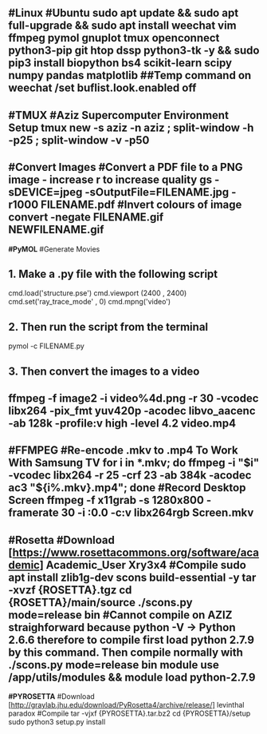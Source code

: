 **#Linux**
#Ubuntu
sudo apt update && sudo apt full-upgrade && sudo apt install weechat vim ffmpeg pymol gnuplot tmux openconnect python3-pip git htop dssp python3-tk -y && sudo pip3 install biopython bs4 scikit-learn scipy numpy pandas matplotlib
##Temp command on weechat
/set buflist.look.enabled off
--------------------------------------------------
**#TMUX**
#Aziz Supercomputer Environment Setup
tmux new -s aziz -n aziz \; split-window -h -p25 \; split-window -v -p50
--------------------------------------------------
**#Convert Images**
#Convert a PDF file to a PNG image - increase r to increase quality
gs -sDEVICE=jpeg -sOutputFile=FILENAME.jpg -r1000 FILENAME.pdf
#Invert colours of image
convert -negate FILENAME.gif NEWFILENAME.gif
--------------------------------------------------
**#PyMOL**
#Generate Movies
## 1. Make a .py file with the following script
cmd.load('structure.pse')
cmd.viewport (2400 , 2400)
cmd.set('ray_trace_mode' , 0)
cmd.mpng('video')
## 2. Then run the script from the terminal
pymol -c FILENAME.py
## 3. Then convert the images to a video
ffmpeg -f image2 -i video%4d.png -r 30 -vcodec libx264 -pix_fmt yuv420p -acodec libvo_aacenc -ab 128k -profile:v high -level 4.2 video.mp4
--------------------------------------------------
**#FFMPEG**
#Re-encode .mkv to .mp4 To Work With Samsung TV
for i in *.mkv; do ffmpeg -i "$i" -vcodec libx264 -r 25 -crf 23 -ab 384k -acodec ac3 "${i%.mkv}.mp4"; done
#Record Desktop Screen
ffmpeg -f x11grab -s 1280x800 -framerate 30 -i :0.0 -c:v libx264rgb Screen.mkv
--------------------------------------------------
**#Rosetta**
#Download
[https://www.rosettacommons.org/software/academic]
Academic_User
Xry3x4
#Compile
sudo apt install zlib1g-dev scons build-essential -y
tar -xvzf {ROSETTA}.tgz
cd {ROSETTA}/main/source
./scons.py mode=release bin
#Cannot compile on AZIZ straighforward because python -V -> Python 2.6.6 therefore to compile first load python 2.7.9 by this command. Then compile normally with ./scons.py mode=release bin
module use /app/utils/modules && module load python-2.7.9
--------------------------------------------------
**#PYROSETTA**
#Download
[http://graylab.jhu.edu/download/PyRosetta4/archive/release/]
levinthal
paradox
#Compile
tar -vjxf {PYROSETTA}.tar.bz2
cd {PYROSETTA}/setup
sudo python3 setup.py install
